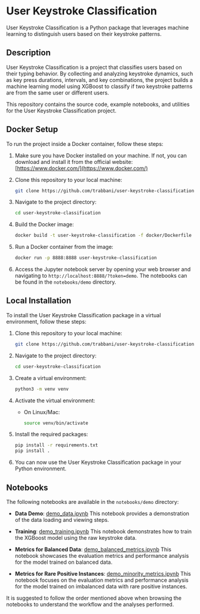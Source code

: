 # User Keystroke Classification

User Keystroke Classification is a Python package that leverages machine learning to distinguish users based on their keystroke patterns.

## Description

User Keystroke Classification is a project that classifies users based on their typing behavior. By collecting and analyzing keystroke dynamics, such as key press durations, intervals, and key combinations, the project builds a machine learning model using XGBoost to classify if two keystroke patterns are from the same user or different users.

This repository contains the source code, example notebooks, and utilities for the User Keystroke Classification project.

## Docker Setup

To run the project inside a Docker container, follow these steps:

1. Make sure you have Docker installed on your machine. If not, you can download and install it from the official website: [https://www.docker.com/](https://www.docker.com/)

2. Clone this repository to your local machine:

   ```bash
   git clone https://github.com/trabbani/user-keystroke-classification.git
   ```

3. Navigate to the project directory:

   ```bash
   cd user-keystroke-classification
   ```

4. Build the Docker image:

   ```bash
   docker build -t user-keystroke-classification -f docker/Dockerfile .
   ```

5. Run a Docker container from the image:

   ```bash
   docker run -p 8888:8888 user-keystroke-classification
   ```

6. Access the Jupyter notebook server by opening your web browser and navigating to `http://localhost:8888/?token=demo`. The notebooks can be found in the `notebooks/demo` directory.

## Local Installation

To install the User Keystroke Classification package in a virtual environment, follow these steps:

1. Clone this repository to your local machine:

   ```bash
   git clone https://github.com/trabbani/user-keystroke-classification.git
   ```

2. Navigate to the project directory:

   ```bash
   cd user-keystroke-classification
   ```

3. Create a virtual environment:

   ```bash
   python3 -m venv venv
   ```

4. Activate the virtual environment:

   - On Linux/Mac:

     ```bash
     source venv/bin/activate
     ```


5. Install the required packages:

   ```bash
   pip install -r requirements.txt
   pip install .
   ```

6. You can now use the User Keystroke Classification package in your Python environment.

## Notebooks

The following notebooks are available in the `notebooks/demo` directory:

- **Data Demo**: [demo_data.ipynb](notebooks/demo/demo_data.ipynb)
  This notebook provides a demonstration of the data loading and viewing steps.

- **Training**: [demo_training.ipynb](notebooks/demo/demo_training.ipynb)
  This notebook demonstrates how to train the XGBoost model using the raw keystroke data.

- **Metrics for Balanced Data**: [demo_balanced_metrics.ipynb](notebooks/demo/demo_balanced_metrics.ipynb)
  This notebook showcases the evaluation metrics and performance analysis for the model trained on balanced data.

- **Metrics for Rare Positive Instances**: [demo_minority_metrics.ipynb](notebooks/demo/demo_minority_metrics.ipynb)
  This notebook focuses on the evaluation metrics and performance analysis for the model trained on imbalanced data with rare positive instances.

It is suggested to follow the order mentioned above when browsing the notebooks to understand the workflow and the analyses performed.


